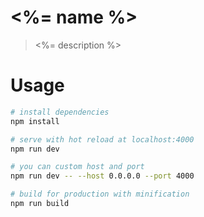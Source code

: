 # <%= name %>

> <%= description %>

# Usage

``` bash
# install dependencies
npm install

# serve with hot reload at localhost:4000
npm run dev

# you can custom host and port
npm run dev -- --host 0.0.0.0 --port 4000

# build for production with minification
npm run build
```